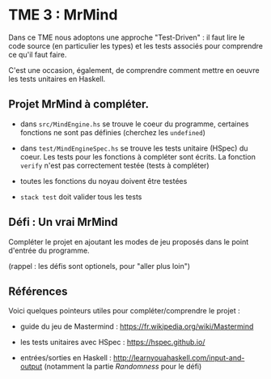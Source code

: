 # TME 3 : MrMind

Dans ce TME nous adoptons une approche "Test-Driven" : il faut lire le code
source (en particulier les types) et les tests associés pour comprendre ce qu'il faut faire.

C'est une occasion, également, de comprendre comment mettre en oeuvre les
tests unitaires en Haskell.

## Projet MrMind à compléter.

 - dans `src/MindEngine.hs` se trouve le coeur du programme, certaines fonctions ne sont pas définies 
(cherchez les `undefined`)

 - dans `test/MindEngineSpec.hs` se trouve les tests unitaire (HSpec) du coeur. Les tests pour les fonctions
à compléter sont écrits. La fonction `verify` n'est pas correctement testée (tests à compléter)


- toutes les fonctions du noyau doivent être testées
- `stack test` doit valider tous les tests

## Défi : Un vrai MrMind

Compléter le projet en ajoutant les modes de jeu proposés dans le point d'entrée du programme.

(rappel : les défis sont optionels, pour "aller plus loin")

## Références

Voici quelques pointeurs utiles pour compléter/comprendre le projet :

 - guide du jeu de Mastermind : <https://fr.wikipedia.org/wiki/Mastermind>

 - les tests unitaires avec HSpec : <https://hspec.github.io/>

 - entrées/sorties en Haskell : <http://learnyouahaskell.com/input-and-output>
   (notamment la partie *Randomness* pour le défi)
